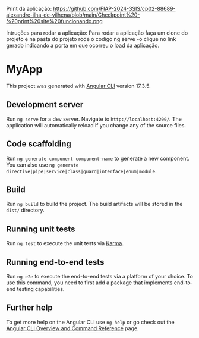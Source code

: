 Print da aplicação:
https://github.com/FIAP-2024-3SIS/cp02-88689-alexandre-ilha-de-vilhena/blob/main/Checkpoint%20-%20print%20site%20funcionando.png


Intruções para rodar a aplicação:
Para rodar a aplicação faça um clone do projeto e na pasta do projeto rode o codigo ng serve -o clique no link gerado indicando a porta em que ocorreu o load da aplicação.





# MyApp

This project was generated with [Angular CLI](https://github.com/angular/angular-cli) version 17.3.5.

## Development server

Run `ng serve` for a dev server. Navigate to `http://localhost:4200/`. The application will automatically reload if you change any of the source files.

## Code scaffolding

Run `ng generate component component-name` to generate a new component. You can also use `ng generate directive|pipe|service|class|guard|interface|enum|module`.

## Build

Run `ng build` to build the project. The build artifacts will be stored in the `dist/` directory.

## Running unit tests

Run `ng test` to execute the unit tests via [Karma](https://karma-runner.github.io).

## Running end-to-end tests

Run `ng e2e` to execute the end-to-end tests via a platform of your choice. To use this command, you need to first add a package that implements end-to-end testing capabilities.

## Further help

To get more help on the Angular CLI use `ng help` or go check out the [Angular CLI Overview and Command Reference](https://angular.io/cli) page.
